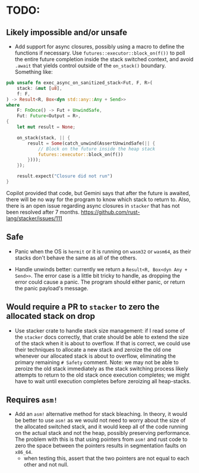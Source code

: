 # TODO:

## Likely impossible and/or unsafe

* Add support for async closures, possibly using a macro to define the functions if necessary. Use `futures::executor::block_on(f())` to poll the entire future completion inside the stack switched context, and avoid `.await` that yields control outside of the `on_stack()` boundary. Something like:

```rust
pub unsafe fn exec_async_on_sanitized_stack<Fut, F, R>(
    stack: &mut [u8],
    f: F,
) -> Result<R, Box<dyn std::any::Any + Send>>
where
    F: FnOnce() -> Fut + UnwindSafe,
    Fut: Future<Output = R>,
{
    let mut result = None;

    on_stack(stack, || {
        result = Some(catch_unwind(AssertUnwindSafe(|| {
            // Block on the future inside the heap stack
            futures::executor::block_on(f())
        })));
    });

    result.expect("Closure did not run")
}
```

Copilot provided that code, but Gemini says that after the future is awaited, there will be no way for the program to know which stack to return to. Also, there is an open issue regarding async closures in `stacker` that has not been resolved after 7 months. https://github.com/rust-lang/stacker/issues/111

## Safe

* Panic when the OS is `hermit` or it is running on `wasm32` or `wasm64`, as their stacks don't behave the same as all of the others.

* Handle unwinds better: currently we return a `Result<R, Box<dyn Any + Send>>`. The error case is a little bit tricky to handle, as dropping the error could cause a panic. The program should either panic, or return the panic payload's message.

## Would require a PR to `stacker` to zero the allocated stack on drop

* Use stacker crate to handle stack size management: if I read some of the `stacker` docs correctly, that crate should be able to extend the size of the stack when it is about to overflow. If that is correct, we could use their techniques to allocate a new stack and zeroize the old one whenever our allocated stack is about to overflow, eliminating the primary remaining `# Safety` comment. Note: we may not be able to zeroize the old stack immediately as the stack switching process likely attempts to return to the old stack once execution completes; we might have to wait until execution completes before zeroizing all heap-stacks.

## Requires `asm!`

* Add an `asm!` alternative method for stack bleaching. In theory, it would be better to use `asm!` as we would not need to worry about the size of the allocated switched stack, and it would keep all of the code running on the actual stack and not the heap, possibly preserving performance. The problem with this is that using pointers from `asm!` and rust code to zero the space between the pointers results in segmentation faults on `x86_64`.
  * when testing this, assert that the two pointers are not equal to each other and not null.